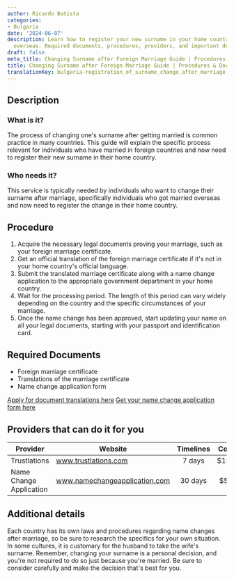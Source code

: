 ```yaml
---
author: Ricardo Batista
categories:
- Bulgaria
date: '2024-06-07'
description: Learn how to register your new surname in your home country after marrying
  overseas. Required documents, procedures, providers, and important details included.
draft: false
meta_title: Changing Surname after Foreign Marriage Guide | Procedures & Documents
title: Changing Surname after Foreign Marriage Guide | Procedures & Documents
translationKey: bulgaria-registration_of_surname_change_after_marriage
---
```



## Description
### What is it?
The process of changing one's surname after getting married is common practice in many countries. This guide will explain the specific process relevant for individuals who have married in foreign countries and now need to register their new surname in their home country.

### Who needs it?
This service is typically needed by individuals who want to change their surname after marriage, specifically individuals who got married overseas and now need to register the change in their home country. 

## Procedure
1. Acquire the necessary legal documents proving your marriage, such as your foreign marriage certificate.
2. Get an official translation of the foreign marriage certificate if it's not in your home country's official language.
3. Submit the translated marriage certificate along with a name change application to the appropriate government department in your home country.
4. Wait for the processing period. The length of this period can vary widely depending on the country and the specific circumstances of your marriage.
5. Once the name change has been approved, start updating your name on all your legal documents, starting with your passport and identification card.

## Required Documents
- Foreign marriage certificate
- Translations of the marriage certificate
- Name change application form

[Apply for document translations here](https://www.trustlations.com/)
[Get your name change application form here](https://www.namechangeapplication.com/)

## Providers that can do it for you

| Provider        |     Website                 |     Timelines    |       Cost      |
| --------------- | --------------------------- |  :-------------: | :-------------: |
| Trustlations    |  www.trustlations.com       |      7 days      |        $100       |
| Name Change Application |  www.namechangeapplication.com | 30 days | $50 |

## Additional details
Each country has its own laws and procedures regarding name changes after marriage, so be sure to research the specifics for your own situation. 
In some cultures, it is customary for the husband to take the wife's surname. 
Remember, changing your surname is a personal decision, and you're not required to do so just because you're married. Be sure to consider carefully and make the decision that's best for you.